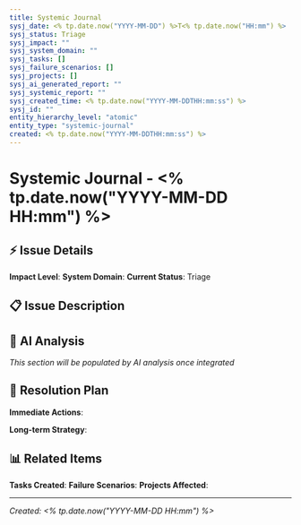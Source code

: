 ```yaml
---
title: Systemic Journal
sysj_date: <% tp.date.now("YYYY-MM-DD") %>T<% tp.date.now("HH:mm") %>
sysj_status: Triage
sysj_impact: ""
sysj_system_domain: ""
sysj_tasks: []
sysj_failure_scenarios: []
sysj_projects: []
sysj_ai_generated_report: ""
sysj_systemic_report: ""
sysj_created_time: <% tp.date.now("YYYY-MM-DDTHH:mm:ss") %>
sysj_id: ""
entity_hierarchy_level: "atomic"
entity_type: "systemic-journal"
created: <% tp.date.now("YYYY-MM-DDTHH:mm:ss") %>
---
```


# Systemic Journal - <% tp.date.now("YYYY-MM-DD HH:mm") %>

## ⚡ Issue Details

**Impact Level**: 
**System Domain**: 
**Current Status**: Triage

## 📋 Issue Description

## 🤖 AI Analysis

*This section will be populated by AI analysis once integrated*

## 🎯 Resolution Plan

**Immediate Actions**: 

**Long-term Strategy**: 

## 📊 Related Items

**Tasks Created**: 
**Failure Scenarios**: 
**Projects Affected**: 

---

*Created: <% tp.date.now("YYYY-MM-DD HH:mm") %>*
